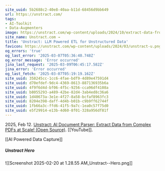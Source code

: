 ```yaml
---
site_uuid: 5b2688c2-40e8-40aa-b11d-68456d9bb649
url: https://unstract.com/
tags:
- AI-Toolkit
- Data-Augmenters
image: https://unstract.com/wp-content/uploads/2024/10/extract-data-from-documents-with-unstract.png
site_name: Unstract.com →
title: 'Unstract: LLM Powered ETL for Unstructured Data'
favicon: https://unstract.com/wp-content/uploads/2024/03/unstract-u.png
og_errors: 'true'
og_last_error: '2025-03-07T05:36:40.748Z'
og_error_message: 'Error occurred'
jina_last_request: '2025-03-09T06:45:17.582Z'
jina_error: 'Error occurred'
og_last_fetch: '2025-03-07T05:19:19.162Z'
site_uuid: 358245cc-1cc6-4fae-bdf9-4d89e47591d4
site_uuid: d70efdef-9dc4-4369-8613-887136935b6a
site_uuid: 4f9f6d4d-bf06-4f5c-9256-cca96df4108a
site_uuid: b8055293-a489-42be-82d4-3ab4ed8c36a6
site_uuid: 1d40673a-3e1e-4f27-8a58-bcfaf8963fc3
site_uuid: 8204e398-daff-4d4b-b01b-c9b9ff62744f
site_uuid: 1fb66a3c-ffd6-41f5-9a7c-1ea0c57f75d0
site_uuid: e5f29914-e13b-4d60-8f01-328a956df81f
---
```

2025, Feb 12. [Unstract: AI Document Parser: Extract Data from Complex PDFs at Scale! (Open Source)](https://youtu.be/Ymq8o7FSoVc?si=5VZE2VbjqdF_-dgO). [[YouTube]].

[[AI Powered Data Capture]]

##### Unstract Hero
![[Screenshot 2025-02-20 at 1.28.55 AM_Unstract--Hero.png]]
